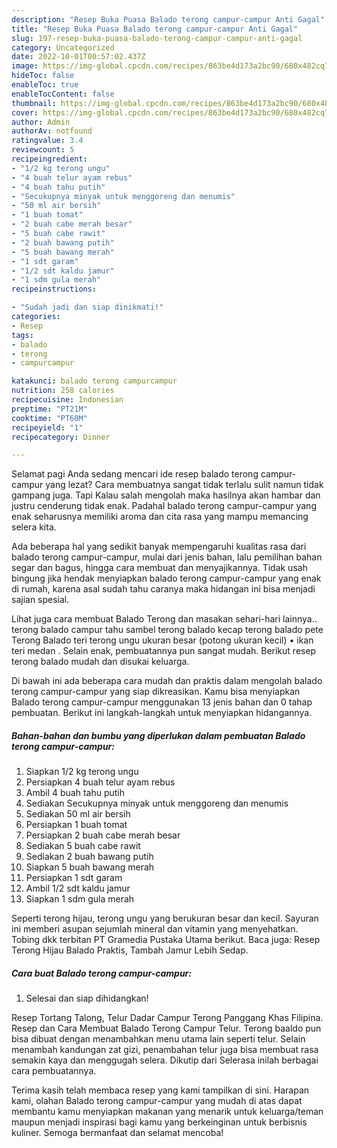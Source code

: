```yaml
---
description: "Resep Buka Puasa Balado terong campur-campur Anti Gagal"
title: "Resep Buka Puasa Balado terong campur-campur Anti Gagal"
slug: 197-resep-buka-puasa-balado-terong-campur-campur-anti-gagal
category: Uncategorized
date: 2022-10-01T00:57:02.437Z
image: https://img-global.cpcdn.com/recipes/863be4d173a2bc90/680x482cq70/balado-terong-campur-campur-foto-resep-utama.jpg
hideToc: false
enableToc: true
enableTocContent: false
thumbnail: https://img-global.cpcdn.com/recipes/863be4d173a2bc90/680x482cq70/balado-terong-campur-campur-foto-resep-utama.jpg
cover: https://img-global.cpcdn.com/recipes/863be4d173a2bc90/680x482cq70/balado-terong-campur-campur-foto-resep-utama.jpg
author: Admin
authorAv: notfound
ratingvalue: 3.4
reviewcount: 5
recipeingredient:
- "1/2 kg terong ungu"
- "4 buah telur ayam rebus"
- "4 buah tahu putih"
- "Secukupnya minyak untuk menggoreng dan menumis"
- "50 ml air bersih"
- "1 buah tomat"
- "2 buah cabe merah besar"
- "5 buah cabe rawit"
- "2 buah bawang putih"
- "5 buah bawang merah"
- "1 sdt garam"
- "1/2 sdt kaldu jamur"
- "1 sdm gula merah"
recipeinstructions:

- "Sudah jadi dan siap dinikmati!"
categories:
- Resep
tags:
- balado
- terong
- campurcampur

katakunci: balado terong campurcampur 
nutrition: 258 calories
recipecuisine: Indonesian
preptime: "PT21M"
cooktime: "PT60M"
recipeyield: "1"
recipecategory: Dinner

---
```



Selamat pagi Anda sedang mencari ide resep balado terong campur-campur yang lezat? Cara membuatnya sangat tidak terlalu sulit namun tidak gampang juga. Tapi Kalau salah mengolah maka hasilnya akan hambar dan justru cenderung tidak enak. Padahal balado terong campur-campur yang enak seharusnya memiliki aroma dan cita rasa yang mampu memancing selera kita.


Ada beberapa hal yang sedikit banyak mempengaruhi kualitas rasa dari balado terong campur-campur, mulai dari jenis bahan, lalu pemilihan bahan segar dan bagus, hingga cara membuat dan menyajikannya. Tidak usah bingung jika hendak menyiapkan balado terong campur-campur yang enak di rumah, karena asal sudah tahu caranya maka hidangan ini bisa menjadi sajian spesial.

Lihat juga cara membuat Balado Terong dan masakan sehari-hari lainnya.. terong balado campur tahu sambel terong balado kecap terong balado pete Terong Balado teri terong ungu ukuran besar (potong ukuran kecil) • ikan teri medan . Selain enak, pembuatannya pun sangat mudah. Berikut resep terong balado mudah dan disukai keluarga.


Di bawah ini ada beberapa cara mudah dan praktis dalam mengolah balado terong campur-campur yang siap dikreasikan. Kamu bisa menyiapkan Balado terong campur-campur menggunakan 13 jenis bahan dan 0 tahap pembuatan. Berikut ini langkah-langkah untuk menyiapkan hidangannya.

<!--inarticleads1-->

##### Bahan-bahan dan bumbu yang diperlukan dalam pembuatan Balado terong campur-campur:

1. Siapkan 1/2 kg terong ungu
1. Persiapkan 4 buah telur ayam rebus
1. Ambil 4 buah tahu putih
1. Sediakan Secukupnya minyak untuk menggoreng dan menumis
1. Sediakan 50 ml air bersih
1. Persiapkan 1 buah tomat
1. Persiapkan 2 buah cabe merah besar
1. Sediakan 5 buah cabe rawit
1. Sediakan 2 buah bawang putih
1. Siapkan 5 buah bawang merah
1. Persiapkan 1 sdt garam
1. Ambil 1/2 sdt kaldu jamur
1. Siapkan 1 sdm gula merah


Seperti terong hijau, terong ungu yang berukuran besar dan kecil. Sayuran ini memberi asupan sejumlah mineral dan vitamin yang menyehatkan. Tobing dkk terbitan PT Gramedia Pustaka Utama berikut. Baca juga: Resep Terong Hijau Balado Praktis, Tambah Jamur Lebih Sedap. 

<!--inarticleads2-->

##### Cara buat Balado terong campur-campur:


1. Selesai dan siap dihidangkan!

Resep Tortang Talong, Telur Dadar Campur Terong Panggang Khas Filipina. Resep dan Cara Membuat Balado Terong Campur Telur. Terong baaldo pun bisa dibuat dengan menambahkan menu utama lain seperti telur. Selain menambah kandungan zat gizi, penambahan telur juga bisa membuat rasa semakin kaya dan menggugah selera. Dikutip dari Selerasa inilah berbagai cara pembuatannya. 

Terima kasih telah membaca resep yang kami tampilkan di sini. Harapan kami, olahan Balado terong campur-campur yang mudah di atas dapat membantu kamu menyiapkan makanan yang menarik untuk keluarga/teman maupun menjadi inspirasi bagi kamu yang berkeinginan untuk berbisnis kuliner. Semoga bermanfaat dan selamat mencoba!
